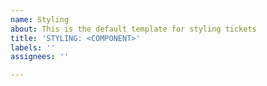 ```yaml
---
name: Styling
about: This is the default template for styling tickets
title: 'STYLING: <COMPONENT>'
labels: ''
assignees: ''

---
```



